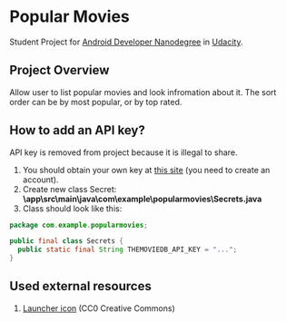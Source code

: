# Popular Movies
Student Project for [Android Developer Nanodegree](https://www.udacity.com/course/android-developer-nanodegree-by-google--nd801) in [Udacity](http://udacity.com).

## Project Overview
Allow user to list popular movies and look infromation about it.
The sort order can be by most popular, or by top rated.

## How to add an API key?
API key is removed from project because it is illegal to share.
1. You should obtain your own key at [this site](https://www.themoviedb.org/settings/api) (you need to create an account).
2. Create new class Secret: **\app\src\main\java\com\example\popularmovies\Secrets.java**
3. Class should look like this:
```java
package com.example.popularmovies;

public final class Secrets {
  public static final String THEMOVIEDB_API_KEY = "...";
}
```

## Used external resources
1. [Launcher icon](http://pixabay.com/en/movie-film-reel-cinema-video-297135/) (CC0 Creative Commons)
